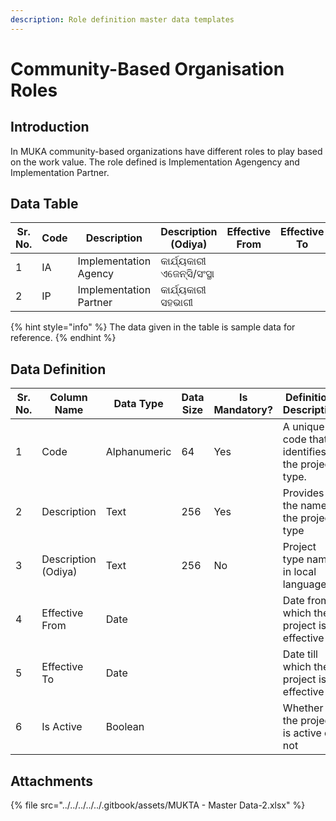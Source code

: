 ```yaml
---
description: Role definition master data templates
---
```


# Community-Based Organisation Roles

## Introduction

In MUKA community-based organizations have different roles to play based on the work value. The role defined is Implementation Agengency and Implementation Partner.&#x20;

## Data Table

<table><thead><tr><th width="95">Sr. No.</th><th>Code</th><th width="172">Description</th><th width="131">Description (Odiya)</th><th>Effective From</th><th>Effective To</th><th>Is Active</th></tr></thead><tbody><tr><td>1</td><td>IA</td><td>Implementation Agency</td><td>କାର୍ଯ୍ୟକାରୀ ଏଜେନ୍ସି/ସଂସ୍ଥା</td><td></td><td></td><td></td></tr><tr><td>2</td><td>IP</td><td>Implementation Partner</td><td>କାର୍ଯ୍ୟକାରୀ ସହଭାଗୀ</td><td></td><td></td><td></td></tr></tbody></table>

{% hint style="info" %}
The data given in the table is sample data for reference.
{% endhint %}

## Data Definition

<table><thead><tr><th width="97">Sr. No.</th><th>Column Name</th><th>Data Type</th><th>Data Size</th><th>Is Mandatory?</th><th>Definition/ Description</th></tr></thead><tbody><tr><td>1</td><td>Code</td><td>Alphanumeric</td><td>64</td><td>Yes</td><td>A unique code that identifies the project type.</td></tr><tr><td>2</td><td>Description</td><td>Text</td><td>256</td><td>Yes</td><td>Provides the name of the project type </td></tr><tr><td>3</td><td>Description (Odiya)</td><td>Text</td><td>256</td><td>No</td><td>Project type name in local language</td></tr><tr><td>4</td><td>Effective From</td><td>Date</td><td></td><td></td><td>Date from which the project is effective</td></tr><tr><td>5</td><td>Effective To</td><td>Date</td><td></td><td></td><td>Date till which the project is effective</td></tr><tr><td>6</td><td>Is Active</td><td>Boolean</td><td></td><td></td><td>Whether the project is active or not</td></tr></tbody></table>

## Attachments

{% file src="../../../../../.gitbook/assets/MUKTA - Master Data-2.xlsx" %}
